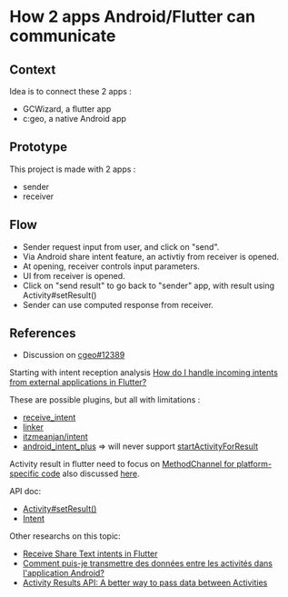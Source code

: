 # How 2 apps Android/Flutter can communicate

## Context

Idea is to connect these 2 apps : 
 - GCWizard, a flutter app 
 - c:geo, a native Android app

## Prototype

This project is made with 2 apps : 
- sender
- receiver

## Flow

- Sender request input from user, and click on "send".
- Via Android share intent feature, an activtiy from receiver is opened.
- At opening, receiver controls input parameters.
- UI from receiver is opened.
- Click on "send result" to go back to "sender" app, with result using Activity#setResult()
- Sender can use computed response from receiver.

## References

- Discussion on [cgeo#12389](https://github.com/cgeo/cgeo/issues/12389)

Starting with intent reception analysis [How do I handle incoming intents from external applications in Flutter?](https://docs.flutter.dev/get-started/flutter-for/android-devs#how-do-i-handle-incoming-intents-from-external-applications-in-flutter)

These are possible plugins, but all with limitations :
- [receive_intent](https://github.com/daadu/receive_intent)
- [linker](https://github.com/best-flutter/linker)
- [itzmeanjan/intent](https://github.com/itzmeanjan/intent)
- [android_intent_plus](https://pub.dev/packages/android_intent_plus) => will never support [startActivityForResult](https://github.com/fluttercommunity/plus_plugins/issues/344)

Activity result in flutter need to focus on [MethodChannel for platform-specific code](https://flutter.dev/docs/development/platform-integration/platform-channels)
also discussed [here](https://stackoverflow.com/questions/60091309/how-can-i-implement-onactivityresult-and-onnewintent-on-flutteractivity/60279982).

API doc: 
- [Activity#setResult()](https://developer.android.com/reference/android/app/Activity#setResult(int,%20android.content.Intent))
- [Intent](https://developer.android.com/reference/android/content/Intent)

Other researchs on this topic:
- [Receive Share Text intents in Flutter](http://blog.wafrat.com/receive-share-intents-in-flutter/#flutter-side)
- [Comment puis-je transmettre des données entre les activités dans l'application Android?](https://www.it-swarm-fr.com/fr/android/comment-puis-je-transmettre-des-donnees-entre-les-activites-dans-lapplication-android/968254309/)
- [Activity Results API: A better way to pass data between Activities](https://proandroiddev.com/is-onactivityresult-deprecated-in-activity-results-api-lets-deep-dive-into-it-302d5cf6edd)

